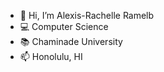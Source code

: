 - 👋 Hi, I’m Alexis-Rachelle Ramelb
- 💻 Computer Science
- 📚 Chaminade University
- 📫 Honolulu, HI

<!---
alexisrachelle/alexisrachelle is a ✨ special ✨ repository because its `README.md` (this file) appears on your GitHub profile.
You can click the Preview link to take a look at your changes.
--->
